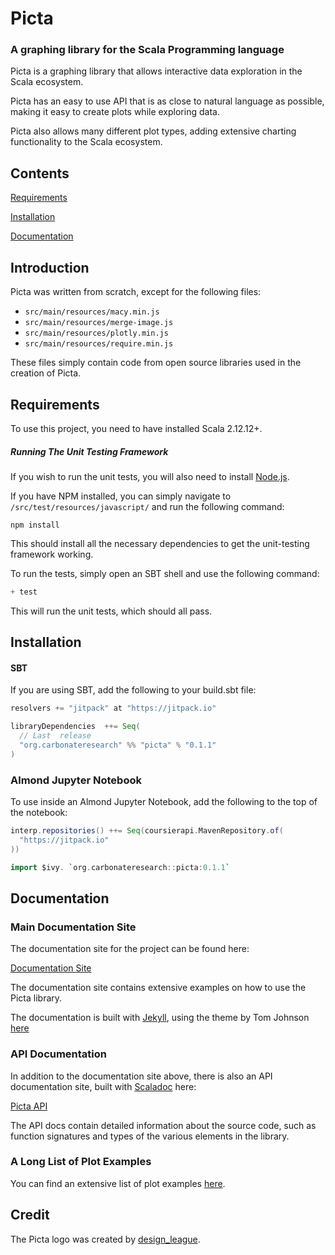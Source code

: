 # Picta

### A graphing library for the Scala Programming language

Picta is a graphing library that allows interactive data exploration in the Scala ecosystem.

Picta has an easy to use API that is as close to natural language as possible, making it easy to create plots while exploring data.

Picta also allows many different plot types, adding extensive charting functionality to the Scala ecosystem.

## Contents 

[Requirements](#requirements)

[Installation](#installation)

[Documentation](#documentation)

## Introduction

Picta was written from scratch, except for the following files:

- ```src/main/resources/macy.min.js```
- ```src/main/resources/merge-image.js```
- ```src/main/resources/plotly.min.js```
- ```src/main/resources/require.min.js```

These files simply contain code from open source libraries used in the creation of Picta.

## Requirements

To use this project, you need to have installed Scala 2.12.12+.

##### Running The Unit Testing Framework

If you wish to run the unit tests, you will also need to install [Node.js](https://nodejs.org/en/). 

If you have NPM installed, you can simply navigate to ```/src/test/resources/javascript/``` and run the following command:

```shell
npm install
```

This should install all the necessary dependencies to get the unit-testing framework working.

To run the tests, simply open an SBT shell and use the following command:

```scala
+ test
```

This will run the unit tests, which should all pass.

## Installation

#### SBT

If you are using SBT, add the following to your build.sbt file:

```scala
resolvers += "jitpack" at "https://jitpack.io"

libraryDependencies  ++= Seq(
  // Last  release
  "org.carbonateresearch" %% "picta" % "0.1.1"
)
```

### Almond Jupyter Notebook

To use inside an Almond Jupyter Notebook, add the following to the top of the notebook:

```scala
interp.repositories() ++= Seq(coursierapi.MavenRepository.of(
  "https://jitpack.io"
))

import $ivy. `org.carbonateresearch::picta:0.1.1`
```

## Documentation

### Main Documentation Site
The documentation site for the project can be found here:

[Documentation Site](https://acse-fk4517.github.io/picta-docs/index.html)

The documentation site contains extensive examples on how to use the Picta library.

The documentation is built with [Jekyll](https://jekyllrb.com), using the theme by Tom Johnson [here](https://github.com/tomjoht/documentation-theme-jekyll)

### API Documentation

In addition to the documentation site above, there is also an API documentation site, built with [Scaladoc](https://docs.scala-lang.org/overviews/scaladoc/for-library-authors.html) here:

[Picta API](https://acse-fk4517.github.io/picta-api/)

The API docs contain detailed information about the source code, such as function signatures and types of the various elements in the library.

### A Long List of Plot Examples

You can find an extensive list of plot examples [here](https://acse-fk4517.github.io/picta-docs/pages/Picta-Examples-Notebook.html).


## Credit

The Picta logo was created by [design_league](https://www.fiverr.com/design_league).

















